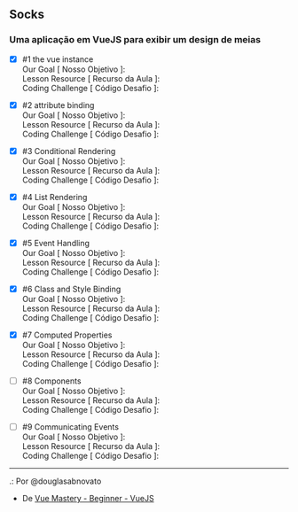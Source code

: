 ## Socks
### Uma aplicação em VueJS para exibir um design de meias

- [x] #1 the vue instance <br/>
Our Goal [ Nosso Objetivo ]:<br/>
Lesson Resource [ Recurso da Aula ]:<br/>
Coding Challenge [ Código Desafio ]:

- [x] #2 attribute binding <br/>
Our Goal [ Nosso Objetivo ]:<br/>
Lesson Resource [ Recurso da Aula ]:<br/>
Coding Challenge [ Código Desafio ]:

- [x] #3 Conditional Rendering <br/>
Our Goal [ Nosso Objetivo ]:<br/>
Lesson Resource [ Recurso da Aula ]:<br/>
Coding Challenge [ Código Desafio ]:

- [x] #4 List Rendering <br/>
Our Goal [ Nosso Objetivo ]:<br/>
Lesson Resource [ Recurso da Aula ]:<br/>
Coding Challenge [ Código Desafio ]: 

- [x] #5 Event Handling<br/>
Our Goal [ Nosso Objetivo ]:<br/>
Lesson Resource [ Recurso da Aula ]:<br/>
Coding Challenge [ Código Desafio ]: 

- [x] #6 Class and Style Binding <br/>
Our Goal [ Nosso Objetivo ]:<br/>
Lesson Resource [ Recurso da Aula ]:<br/>
Coding Challenge [ Código Desafio ]: 

- [x] #7 Computed Properties <br/>
Our Goal [ Nosso Objetivo ]:<br/>
Lesson Resource [ Recurso da Aula ]:<br/>
Coding Challenge [ Código Desafio ]: 

- [ ] #8 Components <br/>
Our Goal [ Nosso Objetivo ]:<br/>
Lesson Resource [ Recurso da Aula ]:<br/>
Coding Challenge [ Código Desafio ]: 

- [ ] #9 Communicating Events <br/>
Our Goal [ Nosso Objetivo ]:<br/>
Lesson Resource [ Recurso da Aula ]:<br/>
Coding Challenge [ Código Desafio ]: 

---

.: Por @douglasabnovato
- De [Vue Mastery - Beginner - VueJS](https://www.vuemastery.com/courses-path/beginner)